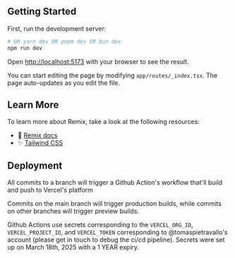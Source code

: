 ## Getting Started

First, run the development server:

```bash
# OR yarn dev OR pnpm dev OR bun dev
npm run dev
```

Open [http://localhost:5173](http://localhost:5173) with your browser to see the result.

You can start editing the page by modifying `app/routes/_index.tsx`. The page auto-updates as you edit the file.

## Learn More

To learn more about Remix, take a look at the following resources:

- 📖 [Remix docs](https://remix.run/docs)
- ✨ [Tailwind CSS](https://tailwindcss.com/)

## Deployment

All commits to a branch will trigger a Github Action's workflow that'll build and push to Vercel's platform

Commits on the main branch will trigger production builds, while commits on other branches will trigger preview builds.

Github Actions use secrets corresponding to the `VERCEL_ORG_ID`, `VERCEL_PROJECT_ID`, and `VERCEL_TOKEN` corresponding to @tomaspietravallo's account (please get in touch to debug the ci/cd pipeline). Secrets were set up on March 18th, 2025 with a 1 YEAR expiry.
